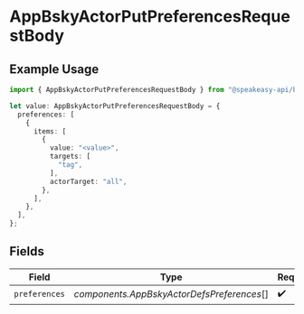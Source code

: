 # AppBskyActorPutPreferencesRequestBody

## Example Usage

```typescript
import { AppBskyActorPutPreferencesRequestBody } from "@speakeasy-api/bluesky/models/operations";

let value: AppBskyActorPutPreferencesRequestBody = {
  preferences: [
    {
      items: [
        {
          value: "<value>",
          targets: [
            "tag",
          ],
          actorTarget: "all",
        },
      ],
    },
  ],
};
```

## Fields

| Field                                      | Type                                       | Required                                   | Description                                |
| ------------------------------------------ | ------------------------------------------ | ------------------------------------------ | ------------------------------------------ |
| `preferences`                              | *components.AppBskyActorDefsPreferences*[] | :heavy_check_mark:                         | N/A                                        |